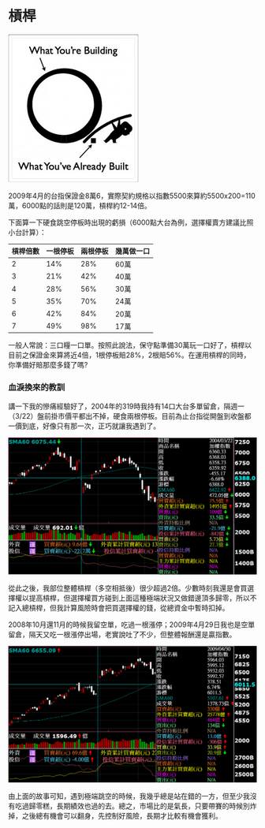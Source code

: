 # 槓桿

![&#x7D66;&#x6211;&#x4E00;&#x500B;&#x652F;&#x9EDE;&#xFF0C;&#x6211;&#x80FD;&#x8209;&#x8D77;&#xFF1F;&#x9084;&#x662F;&#x88AB;&#x58D3;&#x6241;&#xFF1F;](../.gitbook/assets/leverage.jpg)

2009年4月的台指保證金8萬6，實際契約規格以指數5500來算約5500x200=110萬，6000點的話則是120萬，槓桿約12-14倍。

下面算一下硬食跳空停板時出現的虧損（6000點大台為例，選擇權賣方建議比照小台計算）：

| 槓桿倍數 | 一根停板 | 兩根停板 | 幾萬做一口 |
| :--- | :--- | :--- | :--- |
| 2 | 14% | 28% | 60萬 |
| 3 | 21% | 42% | 40萬 |
| 4 | 28% | 56% | 30萬 |
| 5 | 35% | 70% | 24萬 |
| 6 | 42% | 84% | 20萬 |
| 7 | 49% | 98% | 17萬 |

一般人常說：三口糧一口單。按照此說法，保守點準備30萬玩一口好了，槓桿以目前之保證金來算將近4倍，1根停板賠28%，2根賠56%。在運用槓桿的同時，你準備好賠那麼多錢了嗎?

### 血淚換來的教訓

講一下我的慘痛經驗好了，2004年的319時我持有14口大台多單留倉，隔週一（3/22）盤前掛市價平都出不掉，硬食兩根停板。目前為止台指從開盤到收盤都一價到底，好像只有那一次，正巧就讓我遇到了。

![](../.gitbook/assets/zhu-jie-20191109-190852.png)

從此之後，我部位整體槓桿（多空相抵後）很少超過2倍。少數時刻我還是會買選擇權以提高槓桿，但選擇權買方碰到上面這種極端狀況又做錯邊頂多歸零，所以不記入總槓桿，但我計算風險時會把買選擇權的錢，從總資金中暫時扣掉。

2008年10月還11月的時候我留空單，吃過一根漲停；2009年4月29日我也是空單留倉，隔天又吃一根漲停出場，老實說吐了不少，但整體報酬還是贏指數。

![](../.gitbook/assets/zhu-jie-20191109-191001.png)

由上面的故事可知，遇到極端跳空的時候，我幾乎總是站在錯的一方，但至少我沒有吃過歸零糕，長期績效也過的去。總之，市場比的是氣長，只要帶賽的時候別炸掉，之後總有機會可以翻身，先控制好風險，長期才比較有機會獲利。

